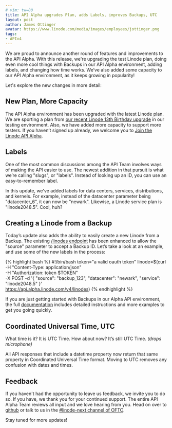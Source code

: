 ```yaml
---
# vim: tw=80
title: API Alpha upgrades Plan, adds Labels, improves Backups, UTC
layout: post
author: James Ottinger
avatar: https://www.linode.com/media/images/employees/jottinger.png
tags:
- APIv4
---
```

We are proud to announce another round of features and improvements to the
API Alpha. With this release, we're upgrading the test Linode plan,
doing even more cool things with Backups in our API Alpha environment,
adding labels, and changing how time works. We’ve also added some
capacity to our API Alpha environment, as it keeps growing in popularity!

Let's explore the new changes in more detail:


## New Plan, More Capacity

The API Alpha environment has been upgraded with the latest Linode plan.
We are sporting a plan from [our recent Linode 13th Birthday upgrade](https://blog.linode.com/2016/06/16/linodes-13th-birthday-gifts-for-all/)
in our testing environment.  Also, we have added more capacity to support
more testers. If you haven’t signed up already, we welcome you to
[Join the Linode API Alpha](https://alpha.linode.com).

## Labels

One of the most common discussions among the API Team involves ways of
making the API easier to use. The newest addition in that pursuit is
what we’re calling "slugs", or "labels". Instead of looking up an
ID, you can use an easy-to-remember label.

In this update, we've added labels for data centers, services,
distributions, and kernels.  For example, instead of the datacenter
parameter being "datacenter_6", it can now be "newark". Likewise, a Linode
service plan is "linode2048.5". Cool, huh?

## Creating a Linode from a Backup

Today’s update also adds the ability to easily create a new Linode from a Backup.
The existing [/linodes endpoint](https://developers.linode.com/reference/#ep-linodes-methods)
has been enhanced to allow the "source"  parameter to accept a Backup ID.
Let’s take a look at an example, and use some of the new labels in the process:

{% highlight bash %}
#!/bin/bash
token="a valid oauth token"
linode=$(curl -H "Content-Type: application/json" \
    -H "Authorization: token $TOKEN" \
    -X POST -d '{
        "source": "backup_123",
        "datacenter": "newark",
        "service": "linode2048.5"
    }' \
    https://api.alpha.linode.com/v4/linodes)
{% endhighlight %}

If you are just getting started with Backups in our Alpha API environment, the full
[documentation](https://developers.linode.com/reference) includes detailed
instructions and more examples to get you going quickly.

## Coordinated Universal Time, UTC

What time is it? It is UTC Time. How about now? It’s still UTC Time. *(drops microphone)*

All API responses that include a datetime property now return that same property
in Coordinated Universal Time format. Moving to UTC removes any confusion with
dates and times.

## Feedback

If you haven't had the opportunity to leave us feedback, we invite you to
do so. If you have, we thank you for your continued support. The entire API
Alpha Team reviews all input and we love hearing from you. Head on over
to [github](https://developers.linode.com/) or talk to us in the
[#linode-next channel of OFTC](https://webchat.oftc.net/?channels=linode-next&uio=d4).

Stay tuned for more updates!